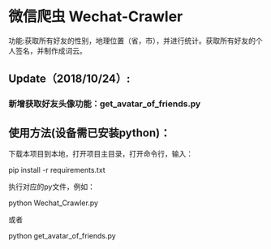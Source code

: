 # 微信爬虫 Wechat-Crawler

功能:获取所有好友的性别，地理位置（省，市），并进行统计。获取所有好友的个人签名，并制作成词云。  


## Update（2018/10/24）:

### 新增获取好友头像功能：get_avatar_of_friends.py  


## 使用方法(设备需已安装python)：


下载本项目到本地，打开项目主目录，打开命令行，输入：

pip install -r requirements.txt

执行对应的py文件，例如：

python Wechat_Crawler.py

或者

python get_avatar_of_friends.py


